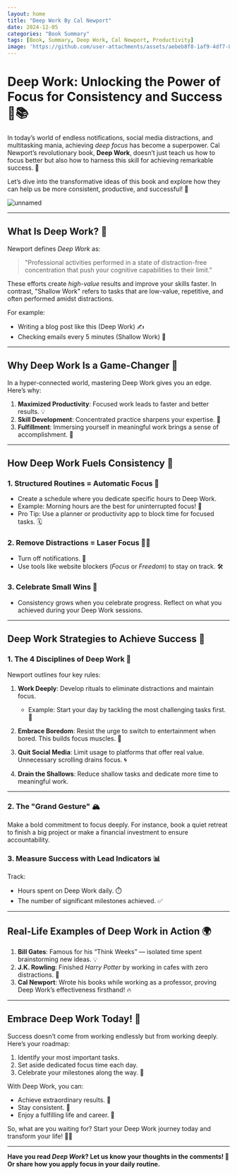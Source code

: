```yaml
---
layout: home
title: "Deep Work By Cal Newport"
date: 2024-12-05
categories: "Book Summary"
tags: [Book, Summary, Deep Work, Cal Newport, Productivity]
image: 'https://github.com/user-attachments/assets/aebeb8f8-1af9-4df7-8de0-52228413bedb'
---
```


# **Deep Work: Unlocking the Power of Focus for Consistency and Success** 🚀📚

In today’s world of endless notifications, social media distractions, and multitasking mania, achieving *deep focus* has become a superpower. Cal Newport’s revolutionary book, **Deep Work**, doesn’t just teach us how to focus better but also how to harness this skill for achieving remarkable success. 🌟

Let’s dive into the transformative ideas of this book and explore how they can help us be more consistent, productive, and successful! 🎯

![unnamed](https://github.com/user-attachments/assets/aebeb8f8-1af9-4df7-8de0-52228413bedb)

---

## **What Is Deep Work? 🤔**

Newport defines *Deep Work* as:
> "Professional activities performed in a state of distraction-free concentration that push your cognitive capabilities to their limit."

These efforts create *high-value* results and improve your skills faster. In contrast, "Shallow Work" refers to tasks that are low-value, repetitive, and often performed amidst distractions.

For example:
- Writing a blog post like this (Deep Work) ✍️
- Checking emails every 5 minutes (Shallow Work) 📩

---

## **Why Deep Work Is a Game-Changer 🚀**

In a hyper-connected world, mastering Deep Work gives you an edge. Here’s why:

1. **Maximized Productivity**: Focused work leads to faster and better results. 💡
2. **Skill Development**: Concentrated practice sharpens your expertise. 🔧
3. **Fulfillment**: Immersing yourself in meaningful work brings a sense of accomplishment. 🌈

---

## **How Deep Work Fuels Consistency 📆**

### **1. Structured Routines = Automatic Focus** 🔄
- Create a schedule where you dedicate specific hours to Deep Work.
- Example: Morning hours are the best for uninterrupted focus! 🌅
- Pro Tip: Use a planner or productivity app to block time for focused tasks. 🗓️

### **2. Remove Distractions = Laser Focus** 🚫📱
- Turn off notifications. 📴
- Use tools like website blockers (*Focus* or *Freedom*) to stay on track. 🛠️

### **3. Celebrate Small Wins** 🎉
- Consistency grows when you celebrate progress. Reflect on what you achieved during your Deep Work sessions.

---

## **Deep Work Strategies to Achieve Success 🌟**

### **1. The 4 Disciplines of Deep Work 🧘**
Newport outlines four key rules:

1. **Work Deeply**: Develop rituals to eliminate distractions and maintain focus.
   - Example: Start your day by tackling the most challenging tasks first. 💪

2. **Embrace Boredom**: Resist the urge to switch to entertainment when bored. This builds focus muscles. 🧠

3. **Quit Social Media**: Limit usage to platforms that offer real value. Unnecessary scrolling drains focus. 🌀

4. **Drain the Shallows**: Reduce shallow tasks and dedicate more time to meaningful work.

---

### **2. The "Grand Gesture" 🏔️**
Make a bold commitment to focus deeply. For instance, book a quiet retreat to finish a big project or make a financial investment to ensure accountability.

### **3. Measure Success with Lead Indicators 📊**
Track:
- Hours spent on Deep Work daily. ⏱️
- The number of significant milestones achieved. ✅

---

## **Real-Life Examples of Deep Work in Action 🌍**

1. **Bill Gates**: Famous for his “Think Weeks” — isolated time spent brainstorming new ideas. 💡
2. **J.K. Rowling**: Finished *Harry Potter* by working in cafes with zero distractions. 📝
3. **Cal Newport**: Wrote his books while working as a professor, proving Deep Work’s effectiveness firsthand! 🔥

---

## **Embrace Deep Work Today! 🏁**

Success doesn’t come from working endlessly but from working deeply. Here’s your roadmap:

1. Identify your most important tasks.
2. Set aside dedicated focus time each day.
3. Celebrate your milestones along the way. 🎊

With Deep Work, you can:
- Achieve extraordinary results. 🌟
- Stay consistent. 🔄
- Enjoy a fulfilling life and career. 🌈

So, what are you waiting for? Start your Deep Work journey today and transform your life! 🚀✨

---

**Have you read *Deep Work*? Let us know your thoughts in the comments! 💬 Or share how you apply focus in your daily routine.**

